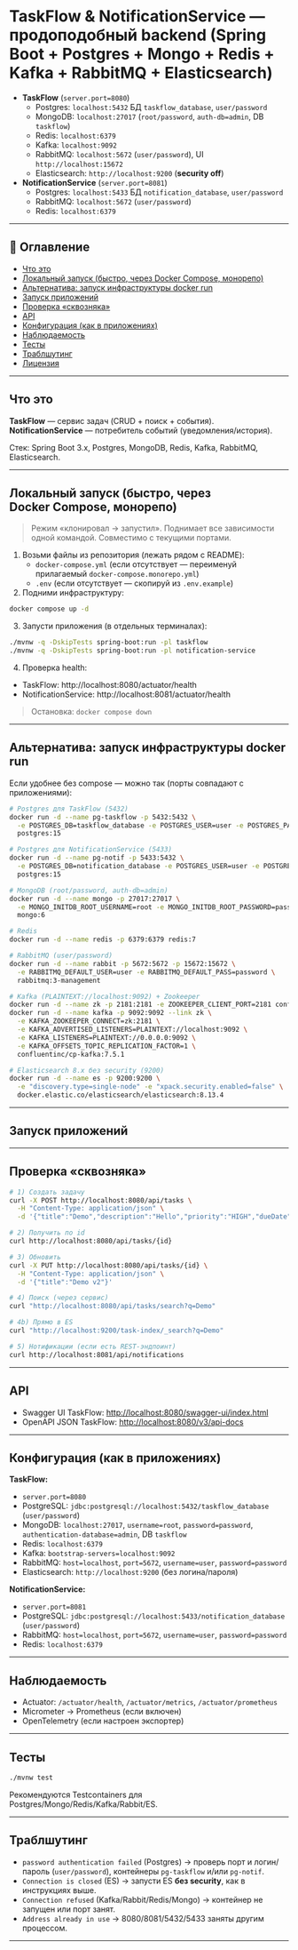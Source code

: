 # TaskFlow & NotificationService — продоподобный backend (Spring Boot + Postgres + Mongo + Redis + Kafka + RabbitMQ + Elasticsearch)

- **TaskFlow** (`server.port=8080`)
  - Postgres: `localhost:5432` БД `taskflow_database`, `user/password`
  - MongoDB: `localhost:27017` (`root/password`, `auth-db=admin`, DB `taskflow`)
  - Redis: `localhost:6379`
  - Kafka: `localhost:9092`
  - RabbitMQ: `localhost:5672` (`user/password`), UI `http://localhost:15672`
  - Elasticsearch: `http://localhost:9200` (**security off**)
- **NotificationService** (`server.port=8081`)
  - Postgres: `localhost:5433` БД `notification_database`, `user/password`
  - RabbitMQ: `localhost:5672` (`user/password`)
  - Redis: `localhost:6379`

---

## 🧭 Оглавление
- [Что это](#что-это)
- [Локальный запуск (быстро, через Docker Compose, монорепо)](#локальный-запуск-быстро-через-docker-compose-монорепо)
- [Альтернатива: запуск инфраструктуры docker run](#альтернатива-запуск-инфраструктуры-docker-run)
- [Запуск приложений](#запуск-приложений)
- [Проверка «сквозняка»](#проверка-сквозняка)
- [API](#api)
- [Конфигурация (как в приложениях)](#конфигурация-как-в-приложениях)
- [Наблюдаемость](#наблюдаемость)
- [Тесты](#тесты)
- [Траблшутинг](#траблшутинг)
- [Лицензия](#лицензия)

---

## Что это
**TaskFlow** — сервис задач (CRUD + поиск + события).  
**NotificationService** — потребитель событий (уведомления/история).

Стек: Spring Boot 3.x, Postgres, MongoDB, Redis, Kafka, RabbitMQ, Elasticsearch.

---

## Локальный запуск (быстро, через Docker Compose, монорепо)
> Режим «клонировал → запустил». Поднимает все зависимости одной командой. Совместимо с текущими портами.

1) Возьми файлы из репозитория (лежать рядом с README):
   - `docker-compose.yml` (если отсутствует — переименуй прилагаемый `docker-compose.monorepo.yml`)
   - `.env` (если отсутствует — скопируй из `.env.example`)
2) Подними инфраструктуру:
```bash
docker compose up -d
```
3) Запусти приложения (в отдельных терминалах):
```bash
./mvnw -q -DskipTests spring-boot:run -pl taskflow
./mvnw -q -DskipTests spring-boot:run -pl notification-service
```
4) Проверка health:
- TaskFlow: http://localhost:8080/actuator/health  
- NotificationService: http://localhost:8081/actuator/health

> Остановка: `docker compose down`

---

## Альтернатива: запуск инфраструктуры docker run
Если удобнее без compose — можно так (порты совпадают с приложениями):
```bash
# Postgres для TaskFlow (5432)
docker run -d --name pg-taskflow -p 5432:5432 \
  -e POSTGRES_DB=taskflow_database -e POSTGRES_USER=user -e POSTGRES_PASSWORD=password \
  postgres:15

# Postgres для NotificationService (5433)
docker run -d --name pg-notif -p 5433:5432 \
  -e POSTGRES_DB=notification_database -e POSTGRES_USER=user -e POSTGRES_PASSWORD=password \
  postgres:15

# MongoDB (root/password, auth-db=admin)
docker run -d --name mongo -p 27017:27017 \
  -e MONGO_INITDB_ROOT_USERNAME=root -e MONGO_INITDB_ROOT_PASSWORD=password \
  mongo:6

# Redis
docker run -d --name redis -p 6379:6379 redis:7

# RabbitMQ (user/password)
docker run -d --name rabbit -p 5672:5672 -p 15672:15672 \
  -e RABBITMQ_DEFAULT_USER=user -e RABBITMQ_DEFAULT_PASS=password \
  rabbitmq:3-management

# Kafka (PLAINTEXT://localhost:9092) + Zookeeper
docker run -d --name zk -p 2181:2181 -e ZOOKEEPER_CLIENT_PORT=2181 confluentinc/cp-zookeeper:7.5.1
docker run -d --name kafka -p 9092:9092 --link zk \
  -e KAFKA_ZOOKEEPER_CONNECT=zk:2181 \
  -e KAFKA_ADVERTISED_LISTENERS=PLAINTEXT://localhost:9092 \
  -e KAFKA_LISTENERS=PLAINTEXT://0.0.0.0:9092 \
  -e KAFKA_OFFSETS_TOPIC_REPLICATION_FACTOR=1 \
  confluentinc/cp-kafka:7.5.1

# Elasticsearch 8.x без security (9200)
docker run -d --name es -p 9200:9200 \
  -e "discovery.type=single-node" -e "xpack.security.enabled=false" \
  docker.elastic.co/elasticsearch/elasticsearch:8.13.4
```

---

## Запуск приложений


---

## Проверка «сквозняка»
```bash
# 1) Создать задачу
curl -X POST http://localhost:8080/api/tasks \
  -H "Content-Type: application/json" \
  -d '{"title":"Demo","description":"Hello","priority":"HIGH","dueDate":"2025-12-31"}'

# 2) Получить по id
curl http://localhost:8080/api/tasks/{id}

# 3) Обновить
curl -X PUT http://localhost:8080/api/tasks/{id} \
  -H "Content-Type: application/json" \
  -d '{"title":"Demo v2"}'

# 4) Поиск (через сервис)
curl "http://localhost:8080/api/tasks/search?q=Demo"

# 4b) Прямо в ES
curl "http://localhost:9200/task-index/_search?q=Demo"

# 5) Нотификации (если есть REST-эндпоинт)
curl http://localhost:8081/api/notifications
```

---

## API
- Swagger UI TaskFlow: <http://localhost:8080/swagger-ui/index.html>  
- OpenAPI JSON TaskFlow: <http://localhost:8080/v3/api-docs>

---

## Конфигурация (как в приложениях)

**TaskFlow:**
- `server.port=8080`
- PostgreSQL: `jdbc:postgresql://localhost:5432/taskflow_database` (`user/password`)
- MongoDB: `localhost:27017`, `username=root`, `password=password`, `authentication-database=admin`, DB `taskflow`
- Redis: `localhost:6379`
- Kafka: `bootstrap-servers=localhost:9092`
- RabbitMQ: `host=localhost`, `port=5672`, `username=user`, `password=password`
- Elasticsearch: `http://localhost:9200` (без логина/пароля)

**NotificationService:**
- `server.port=8081`
- PostgreSQL: `jdbc:postgresql://localhost:5433/notification_database` (`user/password`)
- RabbitMQ: `host=localhost`, `port=5672`, `username=user`, `password=password`
- Redis: `localhost:6379`

---

## Наблюдаемость
- Actuator: `/actuator/health`, `/actuator/metrics`, `/actuator/prometheus`
- Micrometer → Prometheus (если включен)
- OpenTelemetry (если настроен экспортер)

---

## Тесты
```bash
./mvnw test
```
Рекомендуются Testcontainers для Postgres/Mongo/Redis/Kafka/Rabbit/ES.

---

## Траблшутинг
- `password authentication failed` (Postgres) → проверь порт и логин/пароль (`user/password`), контейнеры `pg-taskflow` и/или `pg-notif`.
- `Connection is closed` (ES) → запусти ES **без security**, как в инструкциях выше.
- `Connection refused` (Kafka/Rabbit/Redis/Mongo) → контейнер не запущен или порт занят.
- `Address already in use` → 8080/8081/5432/5433 заняты другим процессом.

---


